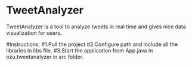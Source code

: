 # TweetAnalyzer
TweetAnalyzer is a tool to analyze tweets in real time and gives nice data visualization for users.


#Instructions:
#1.Pull the project
#2.Configure path and include all the libraries in libs file.
#3.Start the application from App.java in ozu.tweetanalyzer in src folder.

